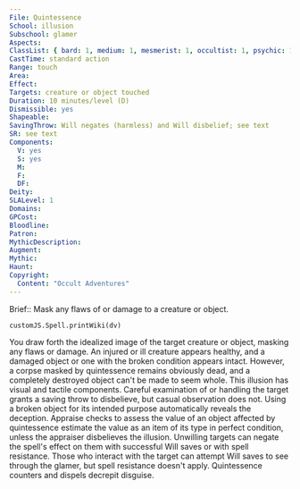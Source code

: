 ```yaml
---
File: Quintessence
School: illusion
Subschool: glamer
Aspects: 
ClassList: { bard: 1, medium: 1, mesmerist: 1, occultist: 1, psychic: 1, sorcerer: 1, wizard: 1 }
CastTime: standard action
Range: touch
Area: 
Effect: 
Targets: creature or object touched
Duration: 10 minutes/level (D)
Dismissible: yes
Shapeable: 
SavingThrow: Will negates (harmless) and Will disbelief; see text
SR: see text
Components:
  V: yes
  S: yes
  M: 
  F: 
  DF: 
Deity: 
SLALevel: 1
Domains: 
GPCost: 
Bloodline: 
Patron: 
MythicDescription: 
Augment: 
Mythic: 
Haunt: 
Copyright:
  Content: "Occult Adventures"
---
```

Brief:: Mask any flaws of or damage to a creature or object.

```dataviewjs
customJS.Spell.printWiki(dv)
```

You draw forth the idealized image of the target creature or object, masking any flaws or damage. An injured or ill creature appears healthy, and a damaged object or one with the broken condition appears intact. However, a corpse  masked by quintessence remains obviously dead, and a completely destroyed object can't be made to seem whole. This illusion has visual and tactile components. Careful examination of or handling the target grants a saving throw to disbelieve, but casual observation does not. Using a broken object for its intended purpose automatically reveals the deception. Appraise checks to assess the value of an object affected by quintessence estimate the value as an item of its type in perfect condition, unless the appraiser disbelieves the illusion.  Unwilling targets can negate the spell's effect on them with successful Will saves or with spell resistance. Those who interact with the target can attempt Will saves to see through the glamer, but spell resistance doesn't apply. Quintessence counters and dispels decrepit disguise.
